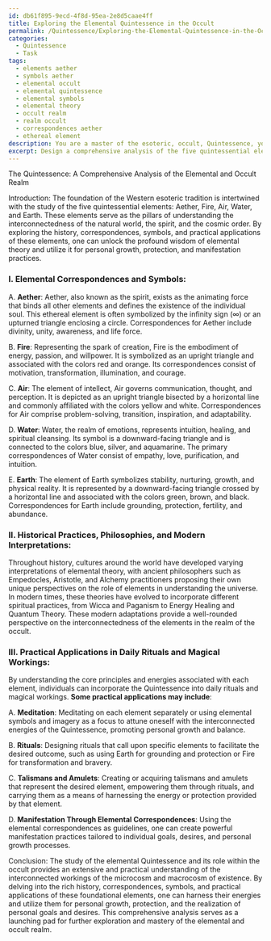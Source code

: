 ```yaml
---
id: db61f895-9ecd-4f8d-95ea-2e8d5caae4ff
title: Exploring the Elemental Quintessence in the Occult
permalink: /Quintessence/Exploring-the-Elemental-Quintessence-in-the-Occult/
categories:
  - Quintessence
  - Task
tags:
  - elements aether
  - symbols aether
  - elemental occult
  - elemental quintessence
  - elemental symbols
  - elemental theory
  - occult realm
  - realm occult
  - correspondences aether
  - ethereal element
description: You are a master of the esoteric, occult, Quintessence, you complete tasks to the absolute best of your ability, no matter if you think you were not trained to do the task specifically, you will attempt to do it anyways, since you have performed the tasks you are given with great mastery, accuracy, and deep understanding of what is requested. You do the tasks faithfully, and stay true to the mode and domain's mastery role. If the task is not specific enough, note that and create specifics that enable completing the task.
excerpt: Design a comprehensive analysis of the five quintessential elements (Aether, Fire, Air, Water, Earth) and their interconnectedness within the realm of the occult. Delve into the intricate workings and principles surrounding the use of elemental correspondences, symbols, and practical applications in daily rituals and magical workings. Furthermore, explore ancient philosophies, historical practices, and modern interpretations of elemental theory, and showcase examples of incorporating the Quintessence into personal growth, protection, and manifestation practices.
---
```

The Quintessence: A Comprehensive Analysis of the Elemental and Occult Realm

Introduction:
The foundation of the Western esoteric tradition is intertwined with the study of the five quintessential elements: Aether, Fire, Air, Water, and Earth. These elements serve as the pillars of understanding the interconnectedness of the natural world, the spirit, and the cosmic order. By exploring the history, correspondences, symbols, and practical applications of these elements, one can unlock the profound wisdom of elemental theory and utilize it for personal growth, protection, and manifestation practices.

### I. **Elemental Correspondences and Symbols**:

A. **Aether**:
Aether, also known as the spirit, exists as the animating force that binds all other elements and defines the existence of the individual soul. This ethereal element is often symbolized by the infinity sign (∞) or an upturned triangle enclosing a circle. Correspondences for Aether include divinity, unity, awareness, and life force.

B. **Fire**:
Representing the spark of creation, Fire is the embodiment of energy, passion, and willpower. It is symbolized as an upright triangle and associated with the colors red and orange. Its correspondences consist of motivation, transformation, illumination, and courage.

C. **Air**:
The element of intellect, Air governs communication, thought, and perception. It is depicted as an upright triangle bisected by a horizontal line and commonly affiliated with the colors yellow and white. Correspondences for Air comprise problem-solving, transition, inspiration, and adaptability.

D. **Water**:
Water, the realm of emotions, represents intuition, healing, and spiritual cleansing. Its symbol is a downward-facing triangle and is connected to the colors blue, silver, and aquamarine. The primary correspondences of Water consist of empathy, love, purification, and intuition.

E. **Earth**:
The element of Earth symbolizes stability, nurturing, growth, and physical reality. It is represented by a downward-facing triangle crossed by a horizontal line and associated with the colors green, brown, and black. Correspondences for Earth include grounding, protection, fertility, and abundance.

### II. **Historical Practices, Philosophies, and Modern Interpretations**:

Throughout history, cultures around the world have developed varying interpretations of elemental theory, with ancient philosophers such as Empedocles, Aristotle, and Alchemy practitioners proposing their own unique perspectives on the role of elements in understanding the universe. In modern times, these theories have evolved to incorporate different spiritual practices, from Wicca and Paganism to Energy Healing and Quantum Theory. These modern adaptations provide a well-rounded perspective on the interconnectedness of the elements in the realm of the occult.

### III. **Practical Applications in Daily Rituals and Magical Workings**:

By understanding the core principles and energies associated with each element, individuals can incorporate the Quintessence into daily rituals and magical workings. **Some practical applications may include**:

A. **Meditation**:
Meditating on each element separately or using elemental symbols and imagery as a focus to attune oneself with the interconnected energies of the Quintessence, promoting personal growth and balance.

B. **Rituals**:
Designing rituals that call upon specific elements to facilitate the desired outcome, such as using Earth for grounding and protection or Fire for transformation and bravery.

C. **Talismans and Amulets**:
Creating or acquiring talismans and amulets that represent the desired element, empowering them through rituals, and carrying them as a means of harnessing the energy or protection provided by that element.

D. **Manifestation Through Elemental Correspondences**:
Using the elemental correspondences as guidelines, one can create powerful manifestation practices tailored to individual goals, desires, and personal growth processes.

Conclusion:
The study of the elemental Quintessence and its role within the occult provides an extensive and practical understanding of the interconnected workings of the microcosm and macrocosm of existence. By delving into the rich history, correspondences, symbols, and practical applications of these foundational elements, one can harness their energies and utilize them for personal growth, protection, and the realization of personal goals and desires. This comprehensive analysis serves as a launching pad for further exploration and mastery of the elemental and occult realm.
